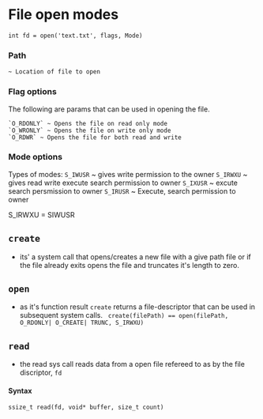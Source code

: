 # File open modes

```
int fd = open('text.txt', flags, Mode)

```
### Path
    ~ Location of file to open
### Flag options
The following are params that can be used in opening the file.

    `O_RDONLY` ~ Opens the file on read only mode
    `O_WRONLY` ~ Opens the file on write only mode
    `O_RDWR` ~ Opens the file for both read and write

### Mode options
Types of modes:
    `S_IWUSR` ~ gives write permission to the owner
    `S_IRWXU` ~ gives read write execute search permission to owner
    `S_IXUSR` ~ excute search persmission to owner
    `S_IRUSR` ~ Execute, search permission to owner

 S_IRWXU = SIWUSR

 ## `create`
 - its' a system call that opens/creates a new file with a give path file or if the file already exits opens the file and truncates it's length to zero.

 ## `open`
 - as it's function result `create` returns a file-descriptor that can be used in subsequent system calls.
   ` create(filePath) == open(filePath,  O_RDONLY| O_CREATE| TRUNC, S_IRWXU)`

 ## `read`
 - the read sys call reads data from a open file refereed to as by the file discriptor, `fd`
  #### Syntax
  `ssize_t read(fd, void* buffer, size_t count)`
